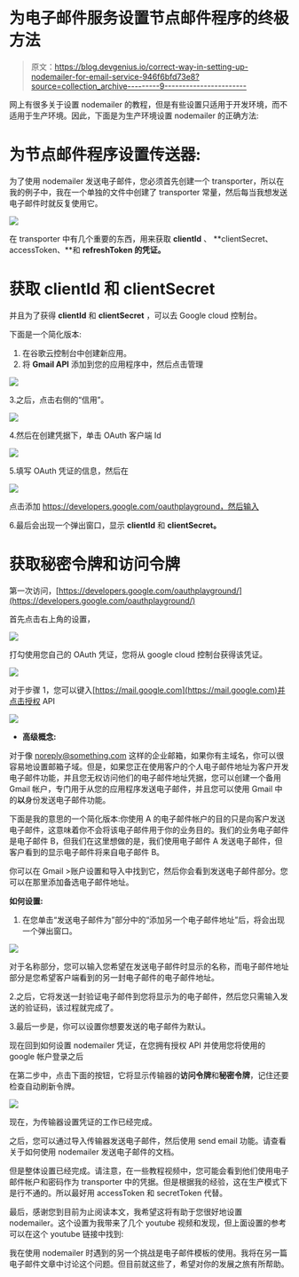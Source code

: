 # 为电子邮件服务设置节点邮件程序的终极方法

> 原文：<https://blog.devgenius.io/correct-way-in-setting-up-nodemailer-for-email-service-946f6bfd73e8?source=collection_archive---------9----------------------->

网上有很多关于设置 nodemailer 的教程，但是有些设置只适用于开发环境，而不适用于生产环境。因此，下面是为生产环境设置 nodemailer 的正确方法:

# **为节点邮件程序设置传送器:**

为了使用 nodemailer 发送电子邮件，您必须首先创建一个 transporter，所以在我的例子中，我在一个单独的文件中创建了 transporter 常量，然后每当我想发送电子邮件时就反复使用它。

![](img/f46787880ba4ba2770121891786fd102.png)

在 transporter 中有几个重要的东西，用来获取 **clientId** 、 **clientSecret、accessToken、**和 **refreshToken 的凭证。**

# 获取 clientId 和 clientSecret

并且为了获得 **clientId** 和 **clientSecret** ，可以去 Google cloud 控制台。

下面是一个简化版本:

1.  在谷歌云控制台中创建新应用。
2.  将 **Gmail API** 添加到您的应用程序中，然后点击管理

![](img/2e26b733e1123e330fe8b2d79ed83b7e.png)

3.之后，点击右侧的“信用”。

![](img/127951d97c60e8de679ff21d22b31b22.png)

4.然后在创建凭据下，单击 OAuth 客户端 Id

![](img/897d82bcce7e31c52b6bcfdc725caa3c.png)

5.填写 OAuth 凭证的信息，然后在

![](img/fa7e25043cecd61168f69675bf745b77.png)

点击添加 https://developers.google.com/oauthplayground，然后输入

6.最后会出现一个弹出窗口，显示 **clientId** 和 **clientSecret。**

# 获取秘密令牌和访问令牌

第一次访问，[https://developers.google.com/oauthplayground/](https://developers.google.com/oauthplayground/)

首先点击右上角的设置，

![](img/de98967e34c4db1b82051fc6ae3b874c.png)

打勾使用您自己的 OAuth 凭证，您将从 google cloud 控制台获得该凭证。

![](img/14a384450118445b066095ebe6d9655c.png)

对于步骤 1，您可以键入[https://mail.google.com](https://mail.google.com)并点击授权 API

![](img/c61b3e6e8caee6e4e954e88912c1f938.png)

* **高级概念:**

对于像 noreply@something.com 这样的企业邮箱，如果你有主域名，你可以很容易地设置邮箱子域。但是，如果您正在使用客户的个人电子邮件地址为客户开发电子邮件功能，并且您无权访问他们的电子邮件地址凭据，您可以创建一个备用 Gmail 帐户，专门用于从您的应用程序发送电子邮件，并且您可以使用 Gmail 中的**以**身份发送电子邮件功能。

下面是我的意思的一个简化版本:你使用 A 的电子邮件帐户的目的只是向客户发送电子邮件，这意味着你不会将该电子邮件用于你的业务目的。我们的业务电子邮件是电子邮件 B，但我们在这里想做的是，我们使用电子邮件 A 发送电子邮件，但客户看到的显示电子邮件将来自电子邮件 B。

你可以在 Gmail >账户设置和导入中找到它，然后你会看到发送电子邮件部分。您可以在那里添加备选电子邮件地址。

**如何设置:**

1.  在您单击“发送电子邮件为”部分中的“添加另一个电子邮件地址”后，将会出现一个弹出窗口。

![](img/18511c5c0c10087ee0364f071f90f6c9.png)

对于名称部分，您可以输入您希望在发送电子邮件时显示的名称，而电子邮件地址部分是您希望客户端看到的另一封电子邮件的电子邮件地址。

2.之后，它将发送一封验证电子邮件到您将显示为的电子邮件，然后您只需输入发送的验证码，该过程就完成了。

3.最后一步是，你可以设置你想要发送的电子邮件为默认。

现在回到如何设置 nodemailer 凭证，在您拥有授权 API 并使用您将使用的 google 帐户登录之后

在第二步中，点击下面的按钮，它将显示传输器的**访问令牌**和**秘密令牌**，记住还要检查自动刷新令牌。

![](img/95d6a05c2b1f990eff38a8b407834f20.png)

现在，为传输器设置凭证的工作已经完成。

之后，您可以通过导入传输器发送电子邮件，然后使用 send email 功能。请查看关于如何使用 nodemailer 发送电子邮件的文档。

但是整体设置已经完成。请注意，在一些教程视频中，您可能会看到他们使用电子邮件帐户和密码作为 transporter 中的凭据。但是根据我的经验，这在生产模式下是行不通的。所以最好用 accessToken 和 secretToken 代替。

最后，感谢您到目前为止阅读本文，我希望这将有助于您很好地设置 nodemailer。这个设置为我带来了几个 youtube 视频和发现，但上面设置的参考可以在这个 youtube 链接中找到:

我在使用 nodemailer 时遇到的另一个挑战是电子邮件模板的使用。我将在另一篇电子邮件文章中讨论这个问题。但目前就这些了，希望对你的发展之旅有所帮助。